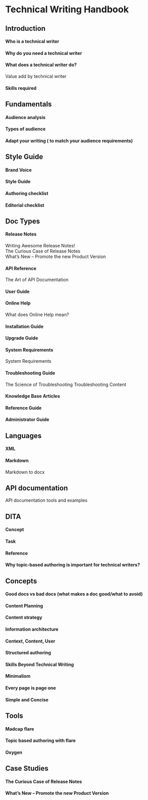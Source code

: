 # Technical Writing Handbook

## Introduction

#### Who is a technical writer 
#### Why do you need a technical writer 
#### What does a technical writer do? 
Value add by technical writer 
#### Skills required

## Fundamentals 

#### Audience analysis 
#### Types of audience 
#### Adapt your writing ( to match your audience requirements)

## Style Guide
#### Brand Voice
#### Style Guide
#### Authoring checklist
#### Editorial checklist


## Doc Types

#### Release  Notes
Writing Awesome Release Notes!  
The Curious Case of Release Notes  
What’s New – Promote the new Product Version
#### API Reference
The Art of API Documentation
#### User Guide
#### Online Help 
What does Online Help mean?
#### Installation Guide
#### Upgrade Guide
#### System Requirements
System Requirements
#### Troubleshooting Guide
The Science of Troubleshooting
Troubleshooting Content
#### Knowledge Base Articles
#### Reference Guide
#### Administrator Guide
## Languages 
#### XML 
#### Markdown
Markdown to docx


## API documentation

API documentation tools and examples
## DITA
#### Concept 
#### Task
#### Reference
#### Why topic-based authoring is important for technical writers?
## Concepts
#### Good docs vs bad docs (what makes a doc good/what to avoid)
#### Content Planning 
#### Content strategy 
#### Information architecture 
#### Context, Content, User
#### Structured authoring
#### Skills Beyond Technical Writing
#### Minimalism
#### Every page is page one
#### Simple and Concise
## Tools
#### Madcap flare
#### Topic based authoring with flare
#### Oxygen

## Case Studies

#### The Curious Case of Release Notes
#### What’s New – Promote the new Product Version
